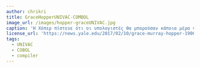 ```yaml
---
author: chrikri
title: GraceHopperUNIVAC-COMBOL
image_url: /images/hopper-graceUNIVAC.jpg
caption: 'H Χόπερ πίστευε ότι οι υπολογιστές θα μπορούσαν κάποια μέρα να χρησιμοποιηθούν ευρέως και να τους βοηθήσουν να τους κάνουν πιο φιλικούς προς το χρήστη.'
license_url: 'https://news.yale.edu/2017/02/10/grace-murray-hopper-1906-1992-legacy-innovation-and-service'
tags:
  - UNIVAC
  - COBOL
  - compiler
---
```

